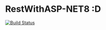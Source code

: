 # RestWithASP-NET8 :D

[![Build Status](https://app.travis-ci.com/AllanVictorDeveloper/RestWithASP-NET8.svg?token=uYftqzEAq8h8Nq5rzayV&branch=main)](https://app.travis-ci.com/AllanVictorDeveloper/RestWithASP-NET8)
